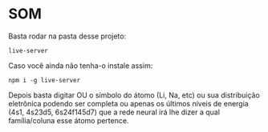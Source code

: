 # SOM

Basta rodar na pasta desse projeto:

```
live-server
```

Caso você ainda não tenha-o instale assim:

```
npm i -g live-server
```

Depois basta digitar OU o símbolo do átomo (Li, Na, etc) ou sua distribuição eletrônica podendo ser completa ou apenas os últimos níveis de energia (4s1, 4s23d5, 6s24f145d7) que a rede neural irá lhe dizer a qual família/coluna esse átomo pertence.